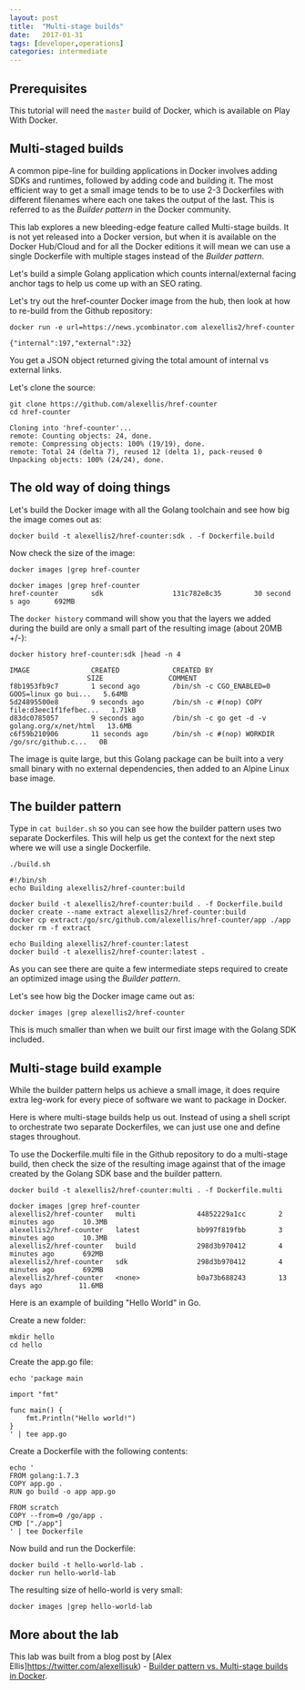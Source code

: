 ```yaml
---
layout: post
title:  "Multi-stage builds"
date:   2017-01-31
tags: [developer,operations]
categories: intermediate
---
```

## Prerequisites
This tutorial will need the `master` build of Docker, which is available on Play With Docker. 

## Multi-staged builds

A common pipe-line for building applications in Docker involves adding SDKs and runtimes, followed by adding code and building it. The most efficient way to get a small image tends to be to use 2-3 Dockerfiles with different filenames where each one takes the output of the last. This is referred to as the *Builder pattern* in the Docker community.

This lab explores a new bleeding-edge feature called Multi-stage builds. It is not yet released into a Docker version, but when it is available on the Docker Hub/Cloud and for all the Docker editions it will mean we can use a single Dockerfile with multiple stages instead of the *Builder pattern*.

Let's build a simple Golang application which counts internal/external facing anchor tags to help us come up with an SEO rating.

Let's try out the href-counter Docker image from the hub, then look at how to re-build from the Github repository:

```.term1
docker run -e url=https://news.ycombinator.com alexellis2/href-counter
```
```
{"internal":197,"external":32}
```

You get a JSON object returned giving the total amount of internal vs external links.

Let's clone the source:

```.term1
git clone https://github.com/alexellis/href-counter
cd href-counter
```
```
Cloning into 'href-counter'...
remote: Counting objects: 24, done.
remote: Compressing objects: 100% (19/19), done.
remote: Total 24 (delta 7), reused 12 (delta 1), pack-reused 0
Unpacking objects: 100% (24/24), done.
```

## The old way of doing things

Let's build the Docker image with all the Golang toolchain and see how big the image comes out as:

```.term1
docker build -t alexellis2/href-counter:sdk . -f Dockerfile.build
```

Now check the size of the image:

```.term1
docker images |grep href-counter
```
```
docker images |grep href-counter
href-counter        sdk                 131c782e8c35        30 second
s ago      692MB
```

The `docker history` command will show you that the layers we added during the build are only a small part of the resulting image (about 20MB +/-):

```.term1
docker history href-counter:sdk |head -n 4
```
```
IMAGE               CREATED             CREATED BY
                   SIZE                COMMENT
f8b1953fb9c7        1 second ago        /bin/sh -c CGO_ENABLED=0 GOOS=linux go bui...   5.64MB
5d24895500e8        9 seconds ago       /bin/sh -c #(nop) COPY file:d3eec1f1fefbec...   1.71kB
d83dc0785057        9 seconds ago       /bin/sh -c go get -d -v golang.org/x/net/html   13.6MB
c6f59b210906        11 seconds ago      /bin/sh -c #(nop) WORKDIR /go/src/github.c...   0B
```

The image is quite large, but this Golang package can be built into a very small binary with no external dependencies, then added to an Alpine Linux base image.

## The builder pattern

Type in `cat builder.sh` so you can see how the builder pattern uses two separate Dockerfiles. This will help us get the context for the next step where we will use a single Dockerfile.

```.term1
./build.sh
```
```
#!/bin/sh
echo Building alexellis2/href-counter:build

docker build -t alexellis2/href-counter:build . -f Dockerfile.build
docker create --name extract alexellis2/href-counter:build
docker cp extract:/go/src/github.com/alexellis/href-counter/app ./app
docker rm -f extract

echo Building alexellis2/href-counter:latest
docker build -t alexellis2/href-counter:latest .
```

As you can see there are quite a few intermediate steps required to create an optimized image using the *Builder pattern*.

Let's see how big the Docker image came out as:

```.term1
docker images |grep alexellis2/href-counter
```

This is much smaller than when we built our first image with the Golang SDK included.

## Multi-stage build example

While the builder pattern helps us achieve a small image, it does require extra leg-work for every piece of software we want to package in Docker.

Here is where multi-stage builds help us out. Instead of using a shell script to orchestrate two separate Dockerfiles, we can just use one and define stages throughout.

To use the Dockerfile.multi file in the Github repository to do a multi-stage build, then check the size of the resulting image against that of the image created by the Golang SDK base and the builder pattern.

```.term1
docker build -t alexellis2/href-counter:multi . -f Dockerfile.multi
```
```
docker images |grep href-counter
alexellis2/href-counter   multi               44852229a1cc        2 minutes ago       10.3MB
alexellis2/href-counter   latest              bb997f819fbb        3 minutes ago       10.3MB
alexellis2/href-counter   build               298d3b970412        4 minutes ago       692MB
alexellis2/href-counter   sdk                 298d3b970412        4 minutes ago       692MB
alexellis2/href-counter   <none>              b0a73b688243        13 days ago         11.6MB
```

Here is an example of building "Hello World" in Go.

Create a new folder:
```.term1
mkdir hello
cd hello
```

Create the app.go file:

```.term1
echo 'package main

import "fmt"

func main() {
    fmt.Println("Hello world!")
}
' | tee app.go
```

Create a Dockerfile with the following contents:

```.term1
echo '
FROM golang:1.7.3
COPY app.go .
RUN go build -o app app.go

FROM scratch
COPY --from=0 /go/app .
CMD ["./app"]
' | tee Dockerfile
```

Now build and run the Dockerfile:

```.term1
docker build -t hello-world-lab .
docker run hello-world-lab
```

The resulting size of hello-world is very small:

```.term1
docker images |grep hello-world-lab
```

## More about the lab

This lab was built from a blog post by [Alex Ellis]https://twitter.com/alexellisuk) - [Builder pattern vs. Multi-stage builds in Docker](http://blog.alexellis.io/mutli-stage-docker-builds/).
